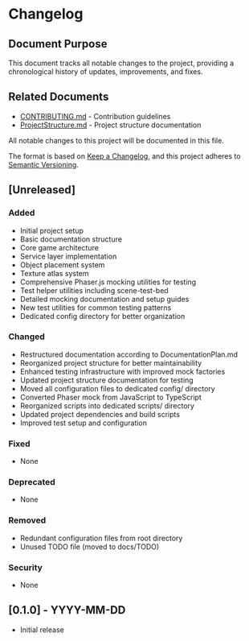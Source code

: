 # Changelog

## Document Purpose
This document tracks all notable changes to the project, providing a chronological history of updates, improvements, and fixes.

## Related Documents
- [CONTRIBUTING.md](CONTRIBUTING.md) - Contribution guidelines
- [ProjectStructure.md](ProjectStructure.md) - Project structure documentation

All notable changes to this project will be documented in this file.

The format is based on [Keep a Changelog](https://keepachangelog.com/en/1.0.0/),
and this project adheres to [Semantic Versioning](https://semver.org/spec/v2.0.0.html).

## [Unreleased]

### Added
- Initial project setup
- Basic documentation structure
- Core game architecture
- Service layer implementation
- Object placement system
- Texture atlas system
- Comprehensive Phaser.js mocking utilities for testing
- Test helper utilities including scene-test-bed
- Detailed mocking documentation and setup guides
- New test utilities for common testing patterns
- Dedicated config directory for better organization

### Changed
- Restructured documentation according to DocumentationPlan.md
- Reorganized project structure for better maintainability
- Enhanced testing infrastructure with improved mock factories
- Updated project structure documentation for testing
- Moved all configuration files to dedicated config/ directory
- Converted Phaser mock from JavaScript to TypeScript
- Reorganized scripts into dedicated scripts/ directory
- Updated project dependencies and build scripts
- Improved test setup and configuration

### Fixed
- None

### Deprecated
- None

### Removed
- Redundant configuration files from root directory
- Unused TODO file (moved to docs/TODO)

### Security
- None

## [0.1.0] - YYYY-MM-DD
- Initial release 